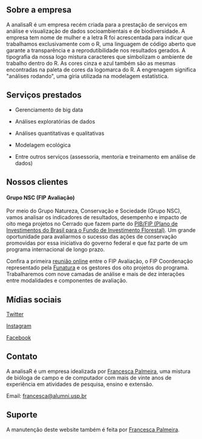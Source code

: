 ## Sobre a empresa

A analisaR é um empresa recém criada para a prestação de serviços em análise e visualização de dados socioambientais e de biodiversidade. A empresa tem nome de mulher e a letra R foi acrescentada para indicar que trabalhamos exclusivamente com o R, uma linguagem de código aberto que garante a transparência e a reprodutibilidade nos resultados gerados. A tipografia da nossa logo mistura caracteres que simbolizam o ambiente de trabalho dentro do R. As cores cinza e azul também são as mesmas encontradas na paleta de cores da logomarca do R. A engrenagem significa "análises rodando", uma gíria utilizada na modelagem estatística. 

## Serviços prestados 

- Gerenciamento de big data

- Análises exploratórias de dados

- Análises quantitativas e qualitativas

- Modelagem ecológica 

- Entre outros serviços (assessoria, mentoria e treinamento em análise de dados)

## Nossos clientes

#### Grupo NSC (FIP Avaliação)

Por meio do Grupo Natureza, Conservação e Sociedade (Grupo NSC), vamos analisar os indicadores de resultados, desempenho e impacto de oito mega projetos no Cerrado que fazem parte do [PIB/FIP (Plano de Investimentos do Brasil para o Fundo de Investimento Florestal)](http://fip.mma.gov.br). Um grande oportunidade para avaliarmos o sucesso das ações de conservação promovidas por essa iniciativa do governo federal e que faz parte de um programa internacional de longo prazo. 

Confira a primeira [reunião online](http://fip.mma.gov.br/projetos-do-fundo-de-investimento-florestal-passam-por-avaliacao-de-impactos/?fbclid=IwAR0vfrFKP9KaiYg08k-AHv5AxHh_lixam-xD4G3TCxfTDpviXUojWry8dIs) entre o FIP Avaliação, o FIP Coordenação representado pela [Funatura](https://www.funatura.org.br) e os gestores dos oito projetos do programa. Trabalharemos com nove camadas de análise e mais de dez interações entre modalidades e componentes de avaliação. 

## Mídias sociais

[Twitter](https://twitter.com/analisaR_dados)

[Instagram](https://www.instagram.com/analisar_dados) 

[Facebook](https://www.facebook.com/analisaR.dadosambientais)

## Contato

A analisaR é um empresa idealizada por [Francesca Palmeira](https://fblpalmeira.github.io), uma mistura de bióloga de campo e de computador com mais de vinte anos de experiência em atividades de pesquisa, ensino e extensão.

Email: [francesca@alumni.usp.br](mailto:francesca@alumni.usp.br)

## Suporte

A manutenção deste website também é feita por [Francesca Palmeira](mailto:francesca@alumni.usp.br).
